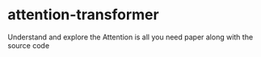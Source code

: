 # attention-transformer
Understand and explore the Attention is all you need paper along with the source code
